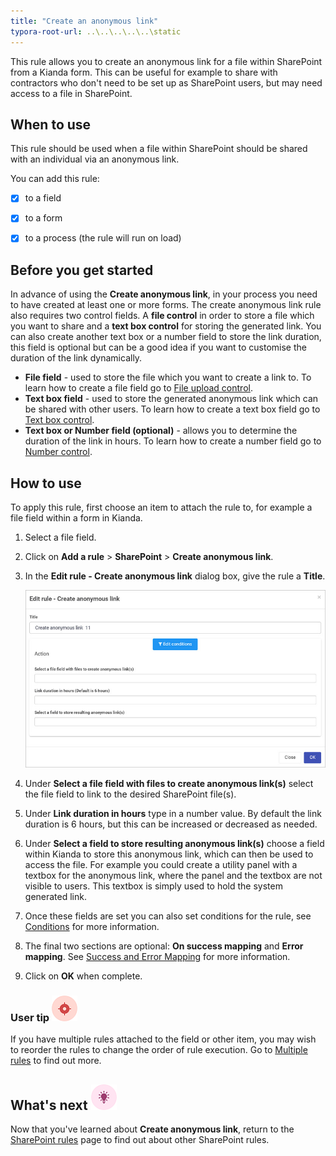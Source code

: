 ```yaml
---
title: "Create an anonymous link"
typora-root-url: ..\..\..\..\..\static
---
```


This rule allows you to create an anonymous link for a file within SharePoint from a Kianda form. This can be useful for example to share with contractors who don't need to be set up as SharePoint users, but may need access to a file in SharePoint. 

## When to use

This rule should be used when a file within SharePoint should be shared with an individual via an anonymous link.

You can add this rule:

- [x] to a field

- [x] to a form 

- [x] to a process (the rule will run on load)

## Before you get started

In advance of using the **Create anonymous link**, in your process you need to have created at least one or more forms. The create anonymous link rule also requires two control fields. A **file control** in order to store a file which you want to share and a **text box control** for storing the generated link. You can also create another text box or a number field to store the link duration, this field is optional but can be a good idea if you want to customise the duration of the link dynamically.

- **File field** - used to store the file which you want to create a link to. To learn how to create a file field go to [File upload control](/docs/platform/controls/input/file-upload/).
- **Text box field** - used to store the generated anonymous link which can be shared with other users. To learn how to create a text box field go to [Text box control](/docs/platform/controls/input/textbox/).
- **Text box or Number field (optional)** - allows you to determine  the duration of the link in hours. To learn how to create a number field go to [Number control](/docs/platform/controls/input/number/).

## How to use

To apply this rule, first choose an item to attach the rule to, for example a file field within a form in Kianda.

1. Select a file field.

2. Click on **Add a rule** > **SharePoint** > **Create anonymous link**.

3. In the **Edit rule - Create anonymous link** dialog box, give the rule a **Title**.

   ![Create anonymous link dialog box](/images/create-anon-link-rule.jpg)

4. Under **Select a file field with files to create anonymous link(s)** select the file field to link to the desired SharePoint file(s). 

5. Under **Link duration in hours** type in a number value. By default the link duration is 6 hours, but this can be increased or decreased as needed. 

6. Under **Select a field to store resulting anonymous link(s)** choose a field within Kianda to store this anonymous link, which can then be used to access the file. For example you could create a utility panel with a textbox for the anonymous link, where the panel and the textbox are not visible to users. This textbox is simply used to hold the system generated link.

7. Once these fields are set you can also set conditions for the rule, see [Conditions](/docs/platform/rules/general/add-conditions/) for more information. 

7. The final two sections are optional: **On success mapping** and **Error mapping**. See [Success and Error Mapping](/docs/platform/rules/general/success-error-mapping/) for more information. 

9. Click on **OK** when complete.

   

### User tip ![Target icon](/images/05.png) ###

If you have multiple rules attached to the field or other item, you may wish to reorder the rules to change the order of rule execution. Go to [Multiple rules](/docs/platform/rules/general/multiple-rules/)  to find out more. 



## What's next  ![Idea icon](/images/18.png) ##

Now that you've learned about **Create anonymous link**, return to the [SharePoint rules](/docs/platform/rules/sharepoint/) page to find out about other SharePoint rules. 
